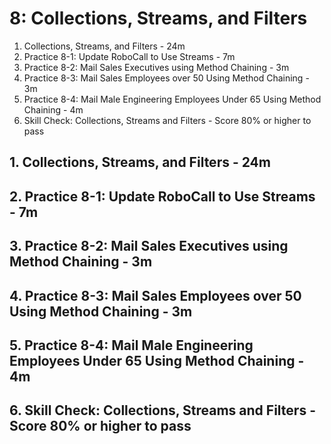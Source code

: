 # 8: Collections, Streams, and Filters

1. Collections, Streams, and Filters - 24m
2. Practice 8-1: Update RoboCall to Use Streams - 7m
3. Practice 8-2: Mail Sales Executives using Method Chaining - 3m
4. Practice 8-3: Mail Sales Employees over 50 Using Method Chaining - 3m
5. Practice 8-4: Mail Male Engineering Employees Under 65 Using Method Chaining - 4m
6. Skill Check: Collections, Streams and Filters - Score 80% or higher to pass

## 1. Collections, Streams, and Filters - 24m
## 2. Practice 8-1: Update RoboCall to Use Streams - 7m
## 3. Practice 8-2: Mail Sales Executives using Method Chaining - 3m
## 4. Practice 8-3: Mail Sales Employees over 50 Using Method Chaining - 3m
## 5. Practice 8-4: Mail Male Engineering Employees Under 65 Using Method Chaining - 4m
## 6. Skill Check: Collections, Streams and Filters - Score 80% or higher to pass
